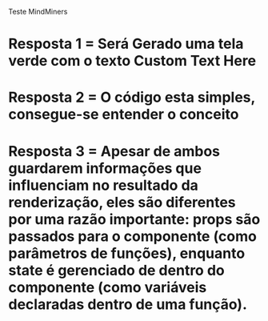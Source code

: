 Teste MindMiners

# Resposta 1 = Será Gerado uma tela verde com o texto Custom Text Here 
# Resposta 2 = O código esta simples, consegue-se entender o conceito 
# Resposta 3 = Apesar de ambos guardarem informações que influenciam no resultado da renderização, eles são diferentes por uma razão importante: props são passados para o componente (como parâmetros de funções), enquanto state é gerenciado de dentro do componente (como variáveis declaradas dentro de uma função).
